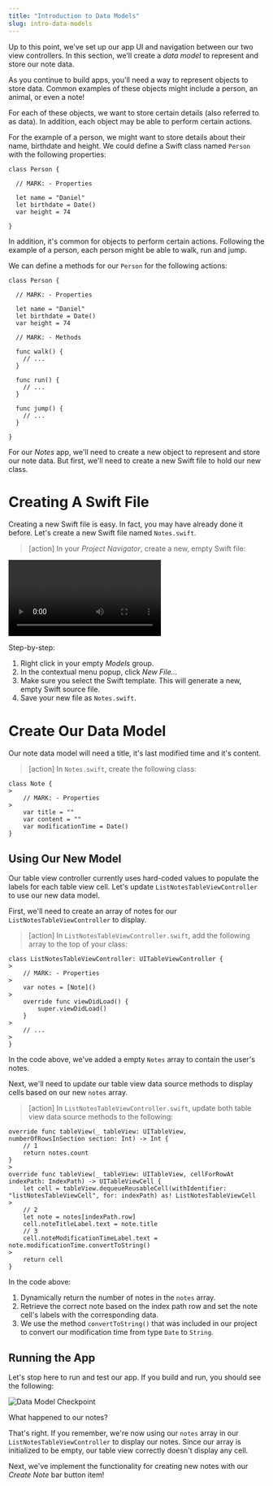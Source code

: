 ```yaml
---
title: "Introduction to Data Models"
slug: intro-data-models
---
```


Up to this point, we've set up our app UI and navigation between our two view controllers. In this section, we'll create a _data model_ to represent and store our note data.

As you continue to build apps, you'll need a way to represent objects to store data. Common examples of these objects might include a person, an animal, or even a note!

For each of these objects, we want to store certain details (also referred to as data). In addition, each object may be able to perform certain actions.

For the example of a person, we might want to store details about their name, birthdate and height. We could define a Swift class named `Person` with the following properties:

```
class Person {

  // MARK: - Properties

  let name = "Daniel"
  let birthdate = Date()
  var height = 74

}
```

In addition, it's common for objects to perform certain actions. Following the example of a person, each person might be able to walk, run and jump.

We can define a methods for our `Person` for the following actions:

```
class Person {

  // MARK: - Properties

  let name = "Daniel"
  let birthdate = Date()
  var height = 74

  // MARK: - Methods

  func walk() {
    // ...
  }

  func run() {
    // ...
  }

  func jump() {
    // ...
  }

}
```

For our _Notes_ app, we'll need to create a new object to represent and store our note data. But first, we'll need to create a new Swift file to hold our new class.

# Creating A Swift File

Creating a new Swift file is easy. In fact, you may have already done it before. Let's create a new Swift file named `Notes.swift`.

> [action]
In your _Project Navigator_, create a new, empty Swift file:
>
![ms-video](assets/create_notes_file.mov)
>
Step-by-step:
>
1. Right click in your empty _Models_ group.
1. In the contextual menu popup, click _New File..._
1. Make sure you select the Swift template. This will generate a new, empty Swift source file.
1. Save your new file as `Notes.swift`.

# Create Our Data Model

Our note data model will need a title, it's last modified time and it's content.

> [action]
In `Notes.swift`, create the following class:
>
```
class Note {
>
    // MARK: - Properties
>
    var title = ""
    var content = ""
    var modificationTime = Date()
}
```

## Using Our New Model

Our table view controller currently uses hard-coded values to populate the labels for each table view cell. Let's update `ListNotesTableViewController` to use our new data model.

First, we'll need to create an array of notes for our `ListNotesTableViewController` to display.

> [action]
In `ListNotesTableViewController.swift`, add the following array to the top of your class:
>
```
class ListNotesTableViewController: UITableViewController {
>
    // MARK: - Properties
>
    var notes = [Note]()
>        
    override func viewDidLoad() {
        super.viewDidLoad()
    }
>
    // ...
>
}
```
>
In the code above, we've added a empty `Notes` array to contain the user's notes.

Next, we'll need to update our table view data source methods to display cells based on our new `notes` array.

> [action]
In `ListNotesTableViewController.swift`, update both table view data source methods to the following:
>
```
override func tableView(_ tableView: UITableView, numberOfRowsInSection section: Int) -> Int {
    // 1
    return notes.count
}
>
override func tableView(_ tableView: UITableView, cellForRowAt indexPath: IndexPath) -> UITableViewCell {
    let cell = tableView.dequeueReusableCell(withIdentifier: "listNotesTableViewCell", for: indexPath) as! ListNotesTableViewCell
>    
    // 2
    let note = notes[indexPath.row]
    cell.noteTitleLabel.text = note.title
    // 3
    cell.noteModificationTimeLabel.text = note.modificationTime.convertToString()
>    
    return cell
}
```
>
In the code above:
>
1. Dynamically return the number of notes in the `notes` array.
1. Retrieve the correct note based on the index path row and set the note cell's labels with the corresponding data.
1. We use the method `convertToString()` that was included in our project to convert our modification time from type `Date` to `String`.

## Running the App

Let's stop here to run and test our app. If you build and run, you should see the following:

![Data Model Checkpoint](assets/data_model_checkpoint.png)

What happened to our notes?

That's right. If you remember, we're now using our `notes` array in our `ListNotesTableViewController` to display our notes. Since our array is initialized to be empty, our table view correctly doesn't display any cell.

Next, we've implement the functionality for creating new notes with our _Create Note_ bar button item!
